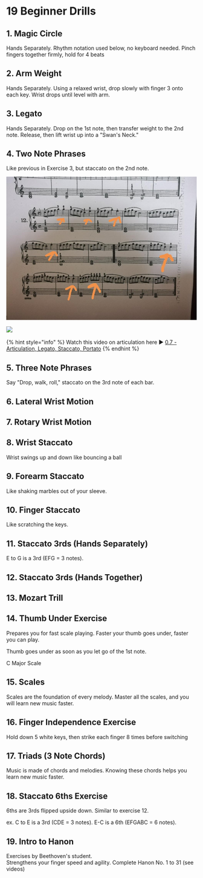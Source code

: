 # 19 Beginner Drills

## 1. Magic Circle

Hands Separately. Rhythm notation used below, no keyboard needed. Pinch fingers together firmly, hold for 4 beats





## 2. Arm Weight

Hands Separately. Using a relaxed wrist, drop slowly with finger 3 onto each key. Wrist drops until level with arm.



## 3. Legato

Hands Separately. Drop on the 1st note, then transfer weight to the 2nd note. Release, then lift wrist up into a "Swan's Neck."



## 4. Two Note Phrases

Like previous in Exercise 3, but staccato on the 2nd note.

![](../../../.gitbook/assets/image%20%2856%29.png)

![](https://embedwistia-a.akamaihd.net/deliveries/99d15e0675ac5560da2e7e8d81639fc3f740168b.jpg?image_play_button_size=2x&image_crop_resized=960x540&image_play_button=1&image_play_button_color=000000e0)

{% hint style="info" %}
Watch this video on articulation here ▶  [0.7 - Articulation, Legato, Staccato, Portato](https://courses.easypianohacks.com/courses/classical-piano-in-10-levels/597973-0c-repertoire/1989328-0-7-articulation-legato-staccato-portato?wvideo=v1he9nfvi2)
{% endhint %}



## 5. Three Note Phrases

Say "Drop, walk, roll," staccato on the 3rd note of each bar.





## 6. Lateral Wrist Motion









## 7. Rotary Wrist Motion





## 8. Wrist Staccato

Wrist swings up and down like bouncing a ball





## 9. Forearm Staccato

Like shaking marbles out of your sleeve.



##  10. Finger Staccato

Like scratching the keys.





## 11. Staccato 3rds \(Hands Separately\)

E to G is a 3rd \(EFG = 3 notes\).







## 12. Staccato 3rds \(Hands Together\)





 

## 13. Mozart Trill









## 14. Thumb Under Exercise

Prepares you for fast scale playing. Faster your thumb goes under, faster you can play.









Thumb goes under as soon as you let go of the 1st note.







C Major Scale





## 15. Scales



Scales are the foundation of every melody. Master all the scales, and you will learn new music faster.









## 16. Finger Independence Exercise

Hold down 5 white keys, then strike each finger 8 times before switching





## 17. Triads \(3 Note Chords\)

Music is made of chords and melodies. Knowing these chords helps you learn new music faster.







## 18. Staccato 6ths Exercise

6ths are 3rds flipped upside down. Similar to exercise 12.   
  
ex. C to E is a 3rd \(CDE = 3 notes\). E-C is a 6th \(EFGABC = 6 notes\).





## 19. Intro to Hanon 

Exercises by Beethoven's student.   
Strengthens your finger speed and agility. Complete Hanon No. 1 to 31 \(see videos\)



